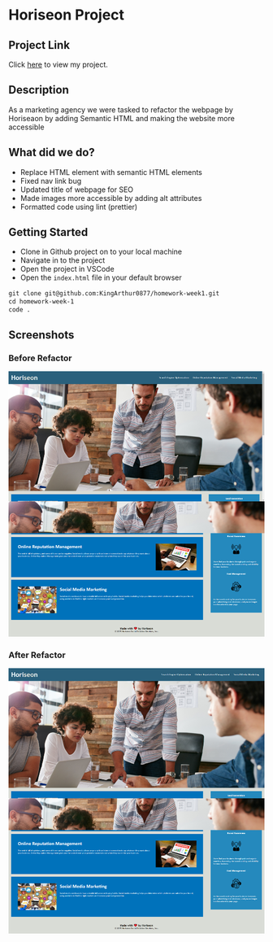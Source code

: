 # Horiseon Project

## Project Link

Click [here](https://kingarthur0877.github.io/homework-week1/.) to view my project.

## Description

As a marketing agency we were tasked to refactor the webpage by Horiseaon by adding Semantic HTML and making the website more accessible

## What did we do?

- Replace HTML element with semantic HTML elements
- Fixed nav link bug
- Updated title of webpage for SEO
- Made images more accessible by adding alt attributes
- Formatted code using lint (prettier)

## Getting Started

- Clone in Github project on to your local machine
- Navigate in to the project
- Open the project in VSCode
- Open the `index.html` file in your default browser

```
git clone git@github.com:KingArthur0877/homework-week1.git 
cd homework-week-1
code .
```
## Screenshots

### Before Refactor

![image before refactor](./assets/images/website-before-refactoring.png "website before refractor")

### After Refactor 

![image after refactor](./assets/images/website-after-refactoring.png "website after refractor")
